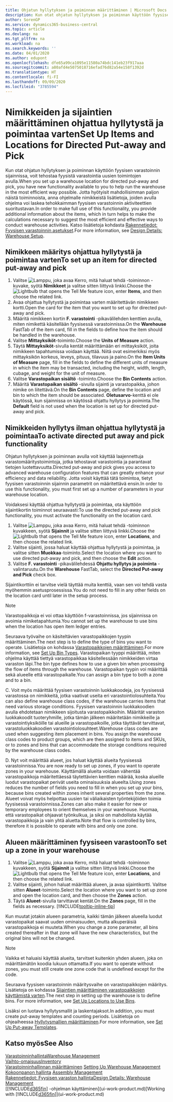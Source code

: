 ```yaml
---
title: Ohjatun hyllytyksen ja poiminnan määrittäminen | Microsoft Docs
description: Kun otat ohjatun hyllytyksen ja poiminnan käyttöön fyysisen varastoinnin sijainnissa, voit tehostaa fyysistä varastointia uusien toimintojen avulla.
author: SorenGP
ms.service: dynamics365-business-central
ms.topic: article
ms.devlang: na
ms.tgt_pltfrm: na
ms.workload: na
ms.search.keywords: ''
ms.date: 04/01/2020
ms.author: edupont
ms.openlocfilehash: dfe65a99ca1095e11580a74bdc141eb23f917aaa
ms.sourcegitcommit: a80afd4e5075018716efad76d82a54e158f1392d
ms.translationtype: HT
ms.contentlocale: fi-FI
ms.lasthandoff: 09/09/2020
ms.locfileid: "3785594"
---
```

# <a name="set-up-items-and-locations-for-directed-put-away-and-pick"></a><span data-ttu-id="caba8-103">Nimikkeiden ja sijaintien määrittäminen ohjattua hyllytystä ja poimintaa varten</span><span class="sxs-lookup"><span data-stu-id="caba8-103">Set Up Items and Locations for Directed Put-away and Pick</span></span>
<span data-ttu-id="caba8-104">Kun otat ohjatun hyllytyksen ja poiminnan käyttöön fyysisen varastoinnin sijainnissa, voit tehostaa fyysistä varastointia uusien toimintojen avulla.</span><span class="sxs-lookup"><span data-stu-id="caba8-104">When you set up a warehouse location for directed put-away and pick, you have new functionality available to you to help run the warehouse in the most efficient way possible.</span></span> <span data-ttu-id="caba8-105">Jotta hyötyisit mahdollisimman paljon näistä toiminnoista, anna ohjelmalle nimikkeistä lisätietoja, joiden avulla ohjelma voi laskea tehokkaimman fyysisen varastoinnin aktiviteettien suoritustavan.</span><span class="sxs-lookup"><span data-stu-id="caba8-105">In order to make full use of this functionality, you provide additional information about the items, which in turn helps to make the calculations necessary to suggest the most efficient and effective ways to conduct warehouse activities.</span></span> <span data-ttu-id="caba8-106">Katso lisätietoja kohdasta [Rakennetiedot: Fyysisen varastoinnin asetukset](design-details-warehouse-setup.md).</span><span class="sxs-lookup"><span data-stu-id="caba8-106">For more information, see [Design Details: Warehouse Setup](design-details-warehouse-setup.md).</span></span>

## <a name="to-set-up-an-item-for-directed-put-away-and-pick"></a><span data-ttu-id="caba8-107">Nimikkeen määritys ohjattua hyllytystä ja poimintaa varten</span><span class="sxs-lookup"><span data-stu-id="caba8-107">To set up an item for directed put-away and pick</span></span>  
1.  <span data-ttu-id="caba8-108">Valitse ![Lamppu, joka avaa Kerro, mitä haluat tehdä -toiminnon](media/ui-search/search_small.png "Kerro, mitä haluat tehdä") -kuvake, syötä **Nimikkeet** ja valitse sitten liittyvä linkki.</span><span class="sxs-lookup"><span data-stu-id="caba8-108">Choose the ![Lightbulb that opens the Tell Me feature](media/ui-search/search_small.png "Tell me what you want to do") icon, enter **Items**, and then choose the related link.</span></span>  
2.  <span data-ttu-id="caba8-109">Avaa ohjattua hyllytystä ja poimintaa varten määritettävän nimikkeen kortti.</span><span class="sxs-lookup"><span data-stu-id="caba8-109">Open the card for the item that you want to set up for directed put-away and pick.</span></span>
3. <span data-ttu-id="caba8-110">Määritä nimikkeen kortin **F. varastointi** -pikavälilehden kenttien avulla, miten nimikettä käsitellään fyysisessä varastoinnissa.</span><span class="sxs-lookup"><span data-stu-id="caba8-110">On the **Warehouse** FastTab of the item card, fill in the fields to define how the item should be handled in the warehouse.</span></span>  
4.  <span data-ttu-id="caba8-111">Valitse **Mittayksiköt**-toiminto.</span><span class="sxs-lookup"><span data-stu-id="caba8-111">Choose the **Units of Measure** action.</span></span>
5. <span data-ttu-id="caba8-112">Täytä **Mittayksiköt**-sivulla kentät määrittämään eri mittayksiköt, joita nimikkeen tapahtumissa voidaan käyttää. Niitä ovat esimerkiksi myös mittayksikön korkeus, leveys, pituus, tilavuus ja paino.</span><span class="sxs-lookup"><span data-stu-id="caba8-112">On the **Item Units of Measure** page, fill in the fields to define the different units of measure in which the item may be transacted, including the height, width, length, cubage, and weight for the unit of measure.</span></span>
6. <span data-ttu-id="caba8-113">Valitse **Varastopaikan sisältö** -toiminto.</span><span class="sxs-lookup"><span data-stu-id="caba8-113">Choose the **Bin Contents** action.</span></span>
7. <span data-ttu-id="caba8-114">Määritä **Varastopaikan sisältö** -sivulla sijainti ja varastopaikka, johon nimike on liitettävä.</span><span class="sxs-lookup"><span data-stu-id="caba8-114">On the **Bin Contents** page, define the location and bin to which the item should be associated.</span></span> <span data-ttu-id="caba8-115">**Oletusarvo**-kenttä ei ole käytössä, kun sijainnissa on käytössä ohjattu hyllytys ja poiminta.</span><span class="sxs-lookup"><span data-stu-id="caba8-115">The **Default** field is not used when the location is set up for directed put-away and pick.</span></span>  

## <a name="to-activate-directed-put-away-and-pick-functionality"></a><span data-ttu-id="caba8-116">Nimikkeiden hyllytys ilman ohjattua hyllytystä ja poimintaa</span><span class="sxs-lookup"><span data-stu-id="caba8-116">To activate directed put away and pick functionality</span></span>  
<span data-ttu-id="caba8-117">Ohjatun hyllytyksen ja poiminnan avulla voit käyttää laajennettuja varastomääritystoimintoja, jotka tehostavat varastointia ja parantavat tietojen luotettavuutta.</span><span class="sxs-lookup"><span data-stu-id="caba8-117">Directed put-away and pick gives you access to advanced warehouse configuration features that can greatly enhance your efficiency and data reliability.</span></span> <span data-ttu-id="caba8-118">Jotta voisit käyttää tätä toimintoa, tietyt fyysisen varastoinnin sijainnin parametrit on määritettävä ensin.</span><span class="sxs-lookup"><span data-stu-id="caba8-118">In order to use this functionality, you must first set up a number of parameters in your warehouse location.</span></span>  

<span data-ttu-id="caba8-119">Voidaksesi käyttää ohjattua hyllytystä ja poimintaa, ota käyttöön sijaintikortin toiminnot seuraavasti:</span><span class="sxs-lookup"><span data-stu-id="caba8-119">To use the directed put-away and pick functionality, you must activate the functionality on the location card.</span></span>    
1.  <span data-ttu-id="caba8-120">Valitse ![Lamppu, joka avaa Kerro, mitä haluat tehdä -toiminnon](media/ui-search/search_small.png "Kerro, mitä haluat tehdä") kuvakkeen, syötä **Sijainnit** ja valitse sitten liittyvä linkki.</span><span class="sxs-lookup"><span data-stu-id="caba8-120">Choose the ![Lightbulb that opens the Tell Me feature](media/ui-search/search_small.png "Tell me what you want to do") icon, enter **Locations**, and then choose the related link.</span></span>  
2.  <span data-ttu-id="caba8-121">Valitse sijainti, jossa haluat käyttää ohjattua hyllytystä ja poimintaa, ja valitse sitten **Muokkaa**-toiminto.</span><span class="sxs-lookup"><span data-stu-id="caba8-121">Select the location where you want to use directed put-away and pick, and then choose the **Edit** action.</span></span>  
3.  <span data-ttu-id="caba8-122">Valitse **F. varastointi** -pikavälilehdessä **Ohjattu hyllytys ja poiminta** -valintaruutu.</span><span class="sxs-lookup"><span data-stu-id="caba8-122">On the **Warehouse** FastTab, select the **Directed Put-away and Pick** check box.</span></span>  

<span data-ttu-id="caba8-123">Sijaintikorttiin ei tarvitse vielä täyttää muita kenttiä, vaan sen voi tehdä vasta myöhemmin asetusprosessissa.</span><span class="sxs-lookup"><span data-stu-id="caba8-123">You do not need to fill in any other fields on the location card until later in the setup process.</span></span>  

> [!NOTE]  
>  <span data-ttu-id="caba8-124">Varastopaikkoja ei voi ottaa käyttöön f-varastoinnissa, jos sijainnissa on avoimia nimiketapahtumia.</span><span class="sxs-lookup"><span data-stu-id="caba8-124">You cannot set up the warehouse to use bins when the location has open item ledger entries.</span></span>  

<span data-ttu-id="caba8-125">Seuraava työvaihe on käsiteltävien varastopaikkojen tyypin määrittäminen.</span><span class="sxs-lookup"><span data-stu-id="caba8-125">The next step is to define the type of bins you want to operate.</span></span> <span data-ttu-id="caba8-126">Lisätietoja on kohdassa [Varastopaikkojen määrittäminen](warehouse-how-to-set-up-bin-types.md).</span><span class="sxs-lookup"><span data-stu-id="caba8-126">For more information, see [Set Up Bin Types](warehouse-how-to-set-up-bin-types.md).</span></span> <span data-ttu-id="caba8-127">Varastopaikan tyyppi määrittää, miten ohjelma käyttää tiettyä varastopaikkaa käsitellessään nimikkeiden virtaa varaston läpi.</span><span class="sxs-lookup"><span data-stu-id="caba8-127">The bin type defines how to use a given bin when processing the flow of items through the warehouse.</span></span> <span data-ttu-id="caba8-128">Varastopaikan tyypin voi määrittää sekä alueelle että varastopaikalle.</span><span class="sxs-lookup"><span data-stu-id="caba8-128">You can assign a bin type to both a zone and to a bin.</span></span>  

<span data-ttu-id="caba8-129">C. Voit myös määrittää fyysisen varastoinnin luokkakoodeja, jos fyysisessä varastossa on nimikkeitä, jotka vaativat useita eri varastointiolosuhteita.</span><span class="sxs-lookup"><span data-stu-id="caba8-129">You can also define warehouse class codes, if the warehouse carries items that need various storage conditions.</span></span> <span data-ttu-id="caba8-130">Fyysisen varastoinnin luokkakoodien avulla ehdotetaan nimikkeen sijoitusta varastopaikkoihin. Määrität varaston luokkakoodit tuoteryhmille, jotka tämän jälkeen määritetään nimikkeille ja varastointiyksiköille tai alueille ja varastopaikoille, jotka täyttävät tarvittavat, varastoluokkakoodien varastointiolosuhteet.</span><span class="sxs-lookup"><span data-stu-id="caba8-130">Warehouse class codes are used when suggesting item placement in bins. You assign the warehouse class codes to product groups, which are then assigned to items and SKUs, or to zones and bins that can accommodate the storage conditions required by the warehouse class codes.</span></span>  

<span data-ttu-id="caba8-131">D. Nyt voit määrittää alueet, jos haluat käyttää alueita fyysisessä varastoinnissa.</span><span class="sxs-lookup"><span data-stu-id="caba8-131">You are now ready to set up zones, if you want to operate zones in your warehouse.</span></span> <span data-ttu-id="caba8-132">Käyttämällä alueita voidaan vähentää varastopaikkoja määritettäessä täytettävien kenttien määrää, koska alueille luodut varastopaikat perivät useita ominaisuuksia alueelta.</span><span class="sxs-lookup"><span data-stu-id="caba8-132">Using zones reduces the number of fields you need to fill in when you set up your bins, because bins created within zones inherit several properties from the zone.</span></span> <span data-ttu-id="caba8-133">Alueet voivat myös helpottaa uusien tai väliaikaisten työntekijöiden toimia fyysisessä varastoinnissa.</span><span class="sxs-lookup"><span data-stu-id="caba8-133">Zones can also make it easier for new or temporary employees to orient themselves in your warehouse.</span></span> <span data-ttu-id="caba8-134">Huomaa, että varastopaikat ohjaavat työnkulkua, ja siksi on mahdollista käytää varastopaikkoja ja vain yhtä aluetta.</span><span class="sxs-lookup"><span data-stu-id="caba8-134">Note that flow is controlled by bins, therefore it is possible to operate with bins and only one zone.</span></span>  

## <a name="to-set-up-a-zone-in-your-warehouse"></a><span data-ttu-id="caba8-135">Alueen määrittäminen fyysiseen varastoon</span><span class="sxs-lookup"><span data-stu-id="caba8-135">To set up a zone in your warehouse</span></span>  
1.  <span data-ttu-id="caba8-136">Valitse ![Lamppu, joka avaa Kerro, mitä haluat tehdä -toiminnon](media/ui-search/search_small.png "Kerro, mitä haluat tehdä") kuvakkeen, syötä **Sijainnit** ja valitse sitten liittyvä linkki.</span><span class="sxs-lookup"><span data-stu-id="caba8-136">Choose the ![Lightbulb that opens the Tell Me feature](media/ui-search/search_small.png "Tell me what you want to do") icon, enter **Locations**, and then choose the related link.</span></span>  
2.  <span data-ttu-id="caba8-137">Valitse sijainti, johon haluat määrittää alueen, ja avaa sijaintikortti. Valitse sitten **Alueet**-toiminto.</span><span class="sxs-lookup"><span data-stu-id="caba8-137">Select the location where you want to set up zone and open the location card, and then choose the **Zones** action.</span></span>  
3.  <span data-ttu-id="caba8-138">Täytä **Alueet**-sivulla tarvittavat kentät.</span><span class="sxs-lookup"><span data-stu-id="caba8-138">On the **Zones** page, fill in the fields as necessary.</span></span> [!INCLUDE[tooltip-inline-tip](includes/tooltip-inline-tip_md.md)]  

<span data-ttu-id="caba8-139">Kun muutat jotakin alueen parametria, kaikki tämän jälkeen alueella luodut varastopaikat saavat uuden ominaisuuden, mutta alkuperäisiä varastopaikkoja ei muuteta.</span><span class="sxs-lookup"><span data-stu-id="caba8-139">When you change a zone parameter, all bins created thereafter in that zone will have the new characteristics, but the original bins will not be changed.</span></span>  

> [!NOTE]  
>  <span data-ttu-id="caba8-140">Vaikka et haluaisi käyttää alueita, tarvitset kuitenkin yhden alueen, joka on määrittämätön koodia lukuun ottamatta.</span><span class="sxs-lookup"><span data-stu-id="caba8-140">If you want to operate without zones, you must still create one zone code that is undefined except for the code.</span></span>  

<span data-ttu-id="caba8-141">Seuraava fyysisen varastoinnin määritysvaihe on varastopaikkojen määritys. Lisätietoja on kohdassa [Sijaintien määrittäminen varastopaikkojen käyttämistä varten](warehouse-how-to-set-up-locations-to-use-bins.md).</span><span class="sxs-lookup"><span data-stu-id="caba8-141">The next step in setting up the warehouse is to define bins. For more information, see [Set Up Locations to Use Bins](warehouse-how-to-set-up-locations-to-use-bins.md).</span></span>  

<span data-ttu-id="caba8-142">Lisäksi on luotava hyllytysmallit ja laskentajaksot.</span><span class="sxs-lookup"><span data-stu-id="caba8-142">In addition, you must create put-away templates and counting periods.</span></span> <span data-ttu-id="caba8-143">Lisätietoja on ohjeaiheessa [Hyllytysmallien määrittäminen](warehouse-how-to-set-up-put-away-templates.md).</span><span class="sxs-lookup"><span data-stu-id="caba8-143">For more information, see [Set Up Put-away Templates](warehouse-how-to-set-up-put-away-templates.md).</span></span>  

## <a name="see-also"></a><span data-ttu-id="caba8-144">Katso myös</span><span class="sxs-lookup"><span data-stu-id="caba8-144">See Also</span></span>  
[<span data-ttu-id="caba8-145">Varastoinninhallinta</span><span class="sxs-lookup"><span data-stu-id="caba8-145">Warehouse Management</span></span>](warehouse-manage-warehouse.md)  
[<span data-ttu-id="caba8-146">Vaihto-omaisuus</span><span class="sxs-lookup"><span data-stu-id="caba8-146">Inventory</span></span>](inventory-manage-inventory.md)  
<span data-ttu-id="caba8-147">[Varastoinninhallinnan määrittäminen](warehouse-setup-warehouse.md)   </span><span class="sxs-lookup"><span data-stu-id="caba8-147">[Setting Up Warehouse Management](warehouse-setup-warehouse.md)   </span></span>  
<span data-ttu-id="caba8-148">[Kokoonpanon hallinta](assembly-assemble-items.md)  </span><span class="sxs-lookup"><span data-stu-id="caba8-148">[Assembly Management](assembly-assemble-items.md)  </span></span>  
[<span data-ttu-id="caba8-149">Rakennetiedot: Fyysisen varaston hallinta</span><span class="sxs-lookup"><span data-stu-id="caba8-149">Design Details: Warehouse Management</span></span>](design-details-warehouse-management.md)  
<span data-ttu-id="caba8-150">[[!INCLUDE[d365fin](includes/d365fin_md.md)] -ohjelman käyttäminen](ui-work-product.md)</span><span class="sxs-lookup"><span data-stu-id="caba8-150">[Working with [!INCLUDE[d365fin](includes/d365fin_md.md)]](ui-work-product.md)</span></span>  
